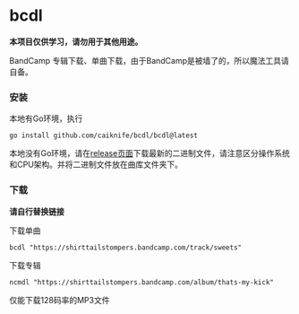 # bcdl

**本项目仅供学习，请勿用于其他用途。**

BandCamp 专辑下载、单曲下载，由于BandCamp是被墙了的，所以魔法工具请自备。

### 安装

本地有Go环境，执行

```shell
go install github.com/caiknife/bcdl/bcdl@latest
```
本地没有Go环境，请在[release页面](https://github.com/caiknife/bcdl/releases)下载最新的二进制文件，请注意区分操作系统和CPU架构。并将二进制文件放在曲库文件夹下。

### 下载

**请自行替换链接**

下载单曲

```shell
bcdl "https://shirttailstompers.bandcamp.com/track/sweets"
```

下载专辑

```shell
ncmdl "https://shirttailstompers.bandcamp.com/album/thats-my-kick"
```

仅能下载128码率的MP3文件
